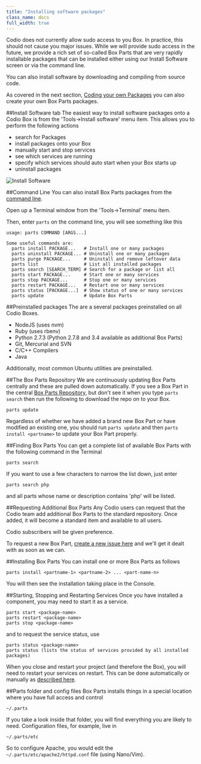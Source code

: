```yaml
---
title: "Installing software packages"
class_name: docs
full_width: true
---
```


Codio does not currently allow sudo access to you Box. In practice, this should not cause you major issues. While we will provide sudo access in the future, we provide a rich set of so-called Box Parts that are very rapidly installable packages that can be installed either using our Install Software screen or via the command line.

You can also install software by downloading and compiling from source code.

As covered in the next section, [Coding your own Packages](/docs/boxes/installsw/parts-coding) you can also create your own Box Parts packages.


##Install Software tab
The easiest way to install software packages onto a Codio Box is from the 'Tools->Install software' menu item. This allows you to perform the following actions

- search for Packages
- install packages onto your Box
- manually start and stop services
- see which services are running
- specify which services should auto start when your Box starts up
- uninstall packages

![Install Software](/img/docs/install-software.png)

##Command Line
You can also install Box Parts packages from the [command line](/docs/boxes/terminal/terminal).

Open up a Terminal window from the 'Tools->Terminal' menu item.

Then, enter `parts` on the command line, you will see something like this

	usage: parts COMMAND [ARGS...]

	Some useful commands are:
	  parts install PACKAGE...   # Install one or many packages
	  parts uninstall PACKAGE... # Uninstall one or many packages
	  parts purge PACKAGE...     # Uninstall and remove leftover data
	  parts list                 # List all installed packages
	  parts search [SEARCH_TERM] # Search for a package or list all 
	  parts start PACKAGE...     # Start one or many services 
	  parts stop PACKAGE...      # Stop one or many services 
	  parts restart PACKAGE...   # Restart one or many services 
	  parts status [PACKAGE...]  # Show status of one or many services 
	  parts update               # Update Box Parts


##Preinstalled packages
The are a several packages preinstalled on all Codio Boxes.

- NodeJS (uses nvm)
- Ruby (uses rbenv)
- Python 2.7.3 (Python 2.7.8 and 3.4 available as additional Box Parts)
- Git, Mercurial and SVN
- C/C++ Compilers
- Java

Additionally, most common Ubuntu utilities are preinstalled.

##The Box Parts Repository
We are continuously updating Box Parts centrally and these are pulled down automatically. If you see a Box Part in the central [Box Parts Repository](https://github.com/codio/boxparts/tree/master/lib/autoparts/packages), but don't see it when you type `parts search` then run the following to download the repo on to your Box.

	parts update

Regardless of whether we have added a brand new Box Part or have modified an existing one, you should run `parts update` and then `parts install <partname>` to update your Box Part properly.

##Finding Box Parts
You can get a complete list of available Box Parts with the following command in the Terminal

    parts search
    
If you want to use a few characters to narrow the list down, just enter

    parts search php
    
and all parts whose name or description contains 'php' will be listed.

##Requesting Additional Box Parts
Any Codio users can request that the Codio team add additional Box Parts to the standard repository. Once added, it will become a standard item and available to all users.

Codio subscribers will be given preference.

To request a new Box Part, [create a new issue here](https://github.com/codio/boxparts/issues?page=1&state=open) and we'll get it dealt with as soon as we can.

##Installing Box Parts
You can install one or more Box Parts as follows

	parts install <partname-1> <partname-2> ... <part-name-n>

You will then see the installation taking place in the Console.

##Starting, Stopping and Restarting Services
Once you have installed a component, you may need to start it as a service.

	parts start <package-name>
	parts restart <package-name>
	parts stop <package-name>

and to request the service status, use

	parts status <package-name>
	parts status (lists the status of services provided by all installed packages)

When you close and restart your project (and therefore the Box), you will need to restart your services on restart. This can be done automatically or manually as [described here](/docs/boxes/installsw/startup).

##Parts folder and config files
Box Parts installs things in a special location where you have full access and control

	~/.parts

If you take a look inside that folder, you will find everything you are likely to need. Configuration files, for example, live in

	~/.parts/etc

So to configure Apache, you would edit the `~/.parts/etc/apache2/httpd.conf` file (using Nano/Vim).


